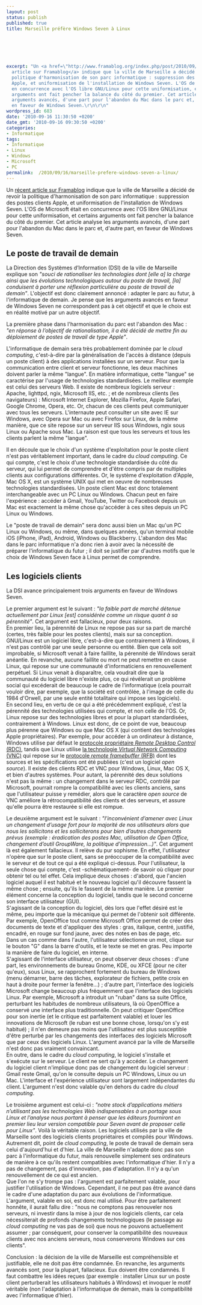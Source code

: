 ```yaml
---
layout: post
status: publish
published: true
title: Marseille préfère Windows Seven à Linux

  
  



excerpt: "Un <a href=\"http://www.framablog.org/index.php/post/2010/09/15/marseille-non-linux-oui-windows\">récent
  article sur Framablog</a> indique que la ville de Marseille a décidé de revoir la
  politique d'harmonisation de son parc informatique : suppression des postes clients
  Apple, et uniformisation de l'installation de Windows Seven. L'OS de Microsoft était
  en concurrence avec l'OS libre GNU/Linux pour cette uniformisation, et certains
  arguments ont fait pencher la balance du côté du premier. Cet article analyse les
  arguments avancés, d'une part pour l'abandon du Mac dans le parc et, d'autre part,
  en faveur de Windows Seven.\r\n\r\n"
wordpress_id: 683
date: '2010-09-16 11:30:50 +0200'
date_gmt: '2010-09-16 09:30:50 +0200'
categories:
- Informatique
tags:
- Informatique
- Linux
- Windows
- Microsoft
- PC
permalink:  /2010/09/16/marseille-prefere-windows-seven-a-linux/
---
```

<p>Un <a href="http://www.framablog.org/index.php/post/2010/09/15/marseille-non-linux-oui-windows">récent article sur Framablog</a> indique que la ville de Marseille a décidé de revoir la politique d'harmonisation de son parc informatique : suppression des postes clients Apple, et uniformisation de l'installation de Windows Seven. L'OS de Microsoft était en concurrence avec l'OS libre GNU/Linux pour cette uniformisation, et certains arguments ont fait pencher la balance du côté du premier. Cet article analyse les arguments avancés, d'une part pour l'abandon du Mac dans le parc et, d'autre part, en faveur de Windows Seven.</p>
<p><a id="more"></a><a id="more-683"></a></p>
<h2>Le poste de travail de demain</h2>
<p>La Direction des Systèmes d’Information (DSI) de la ville de Marseille explique son <i>"souci de rationaliser les technologies dont [elle a] la charge ainsi que les évolutions technologiques autour du poste de travail, [la] conduisent à porter une réflexion particulière au poste de travail de demain"</i>. L'objectif est donc clairement annoncé : adapter le parc au futur, à l'informatique de demain. Je pense que les arguments avancés en faveur de Windows Seven ne correspondent pas à cet objectif et que le choix est en réalité motivé par un autre objectif.</p>
<p>La première phase dans l'harmonisation du parc est l'abandon des Mac : <i>"en réponse à l’objectif de rationalisation, il a été décidé de mettre fin au déploiement de postes de travail de type Apple"</i>.</p>
<p>L'informatique de demain sera très probablement dominée par le <i>cloud computing</i>, c'est-à-dire par la généralisation de l'accès à distance (depuis un poste client) à des applications installées sur un serveur. Pour que la communication entre client et serveur fonctionne, les deux machines doivent parler la même "langue". En matière informatique, cette "langue" se caractérise par l'usage de technologies standardisées. Le meilleur exemple est celui des serveurs Web. Il existe de nombreux logiciels serveur : Apache, lighttpd, ngix, Microsoft IIS, etc. ; et de nombreux clients (les navigateurs) : Microsoft Internet Explorer, Mozilla Firefox, Apple Safari, Google Chrome, Opera, etc. Or, chacun de ces clients peut communiquer avec tous les serveurs. L'internaute peut consulter un site avec IE sur Windows, avec Opera sur Mac ou avec Firefox sur Linux, de la même manière, que ce site repose sur un serveur IIS sous Windows, ngix sous Linux ou Apache sous Mac. La raison est que tous les serveurs et tous les clients parlent la même "langue".</p>
<p>Il en découle que le choix d'un système d'exploitation pour le poste client n'est pas véritablement important, dans le cadre du <i>cloud computing</i>. Ce qui compte, c'est le choix d'une technologie standardisée du côté du serveur, qui lui permet de comprendre et d'être compris par de multiples clients aux configurations différentes. Or, le système d'exploitation d'Apple, Mac OS X, est un système UNIX qui met en oeuvre de nombreuses technologies standardisées. Un poste client Mac est donc totalement interchangeable avec un PC Linux ou Windows. Chacun peut en faire l'expérience : accéder à Gmail, YouTube, Twitter ou Facebook depuis un Mac est exactement la même chose qu'accéder à ces sites depuis un PC Linux ou Windows.</p>
<p>Le "poste de travail de demain" sera donc aussi bien un Mac qu'un PC Linux ou Windows, ou même, dans quelques années, qu'un terminal mobile iOS (iPhone, iPad), Android, Windows ou Blackberry. L'abandon des Mac dans le parc informatique n'a donc rien à avoir avec la nécessité de préparer l'informatique du futur ; il doit se justifier par d'autres motifs que le choix de Windows Seven face à Linux permet de comprendre.</p>
<h2>Les logiciels clients</h2>
<p>La DSI avance principalement trois arguments en faveur de Windows Seven.</p>
<p>Le premier argument est le suivant : <i>"la faible part de marché détenue actuellement par Linux [est] considérée comme un risque quant à sa pérennité"</i>. Cet argument est fallacieux, pour deux raisons.<br />
En premier lieu, la pérennité de Linux ne repose pas sur sa part de marché (certes, très faible pour les postes clients), mais sur sa conception. GNU/Linux est un logiciel libre, c'est-à-dire que contrairement à Windows, il n'est pas contrôlé par une seule personne ou entité. Bien que cela soit improbable, si Microsoft venait à faire faillite, la pérennité de Windows serait anéantie. En revanche, aucune faillite ou mort ne peut remettre en cause Linux, qui repose sur une communauté d'informaticiens en renouvellement perpétuel. Si Linux venait à disparaître, cela voudrait dire que la communauté du logiciel libre n'existe plus, ce qui révélerait un problème social qui excéderait de beaucoup le cadre de l'informatique (cela pourrait vouloir dire, par exemple, que la société est contrôlée, à l'image de celle du 1984 d'Orwell, par une seule entité totalitaire qui impose ses logiciels).<br />
En second lieu, en vertu de ce qui a été précédemment expliqué, c'est la pérennité des technologies utilisées qui compte, et non celle de l'OS. Or, Linux repose sur des technologies libres et pour la plupart standardisées, contrairement à Windows. Linux est donc, de ce point de vue, beaucoup plus pérenne que Windows ou que Mac OS X (qui contient des technologies Apple propriétaires). Par exemple, pour accéder à un ordinateur à distance, Windows utilise par défaut le <a href="http://en.wikipedia.org/wiki/Remote_Desktop_Protocol">protocole propriétaire <i>Remote Desktop Control</i> (RDC)</a>, tandis que Linux utilise <a href="http://en.wikipedia.org/wiki/VNC">la technologie <i>Virtual Network Computing</i> (VNC)</a> qui repose sur le <a href="http://en.wikipedia.org/wiki/RFB_protocol">protocole <i>remote framebuffer</i> (RFB)</a> dont les sources et les spécifications ont été publiées (c'est un logiciel <i>open source</i>). Il existe des clients RDC et VNC pour Windows, Linux, Mac OS X, et bien d'autres systèmes. Pour autant, la pérennité des deux solutions n'est pas la même : un changement dans le serveur RDC, contrôlé par Microsoft, pourrait rompre la compatibilité avec les clients anciens, sans que l'utilisateur puisse y remédier, alors que le caractère <i>open source</i> de VNC améliore la rétrocompatibilité des clients et des serveurs, et assure qu'elle pourra être restaurée si elle est rompue.</p>
<p>Le deuxième argument est le suivant : <i>"l’inconvénient d’amener avec Linux un changement d’usage fort pour la majorité de nos utilisateurs alors que nous les sollicitons et les solliciterons pour bien d’autres changements prévus (exemple : éradication des postes Mac, utilisation de Open Office, changement d’outil GroupWare, la politique d’impression…)"</i>. Cet argument là est également fallacieux. Il relève du pur sophisme. En effet, l'utilisateur n'opère que sur le poste client, sans se préoccuper de la compatibilité avec le serveur et de tout ce qui a été expliqué ci-dessus. Pour l'utilisateur, la seule chose qui compte, c'est -schématiquement- de savoir où cliquer pour obtenir tel ou tel effet. Cela implique deux choses : d'abord, que l'ancien logiciel auquel il est habitué et le nouveau logiciel qu'il découvre fassent la même chose ; ensuite, qu'ils le fassent de la même manière. Le premier élément concerne la conception du logiciel, tandis que le second concerne son interface utilisateur (GUI).<br />
S'agissant de la conception du logiciel, dès lors que l'effet désiré est le même, peu importe que la mécanique qui permet de l'obtenir soit différente. Par exemple, OpenOffice tout comme Microsoft Office permet de créer des documents de texte et d'appliquer des styles : gras, italique, centré, justifié, encadré, en rouge sur fond jaune, avec des notes en bas de page, etc. Dans un cas comme dans l'autre, l'utilisateur sélectionne un mot, clique sur le bouton "G" dans la barre d'outils, et le texte se met en gras. Peu importe la manière de faire du logiciel, en interne.<br />
S'agissant de l'interface utilisateur, on peut observer deux choses : d'une part, les environnements de bureau Gnome, KDE, ou XFCE (pour ne citer qu'eux), sous Linux, se rapprochent fortement du bureau de Windows (menu démarrer, barre des tâches, explorateur de fichiers, petite croix en haut à droite pour fermer la fenêtre...) ; d'autre part, l'interface des logiciels Microsoft change beaucoup plus fréquemment que l'interface des logiciels Linux. Par exemple, Microsoft a introduit un "ruban" dans sa suite Office, perturbant les habitudes de nombreux utilisateurs, là où OpenOffice a conservé une interface plus traditionnelle. On peut critiquer OpenOffice pour son inertie (et le critique est parfaitement valable) et louer les innovations de Microsoft (le ruban est une bonne chose, lorsqu'on s'y est habitué) ; il n'en demeure pas moins que l'utilisateur est plus susceptible d'être perturbé par les changements des interfaces des logiciels Microsoft que par ceux des logiciels Linux. L'argument avancé par la ville de Marseille n'est donc pas vraiment convaincant.<br />
En outre, dans le cadre du <i>cloud computing</i>, le logiciel s'installe et s'exécute sur le serveur. Le client ne sert qu'à y accéder. Le changement du logiciel client n'implique donc pas de changement du logiciel serveur : Gmail reste Gmail, qu'on le consulte depuis un PC Windows, Linux ou un Mac. L'interface et l'expérience utilisateur sont largement indépendantes du client. L'argument n'est donc valable qu'en dehors du cadre du <i>cloud computing</i>.</p>
<p>Le troisième argument est celui-ci : <i>"notre stock d’applications métiers n’utilisant pas les technologies Web indispensables à un portage sous Linux et l’analyse nous portant à penser que les éditeurs fourniront en premier lieu leur version compatible pour Seven avant de proposer celle pour Linux"</i>. Voilà la véritable raison. Les logiciels utilisés par la ville de Marseille sont des logiciels clients propriétaires et compilés pour Windows. Autrement dit, point de <i>cloud computing</i>, le poste de travail de demain sera celui d'aujourd'hui et d'hier. La ville de Marseille n'adapte donc pas son parc à l'informatique du futur, mais renouvelle simplement ses ordinateurs de manière à ce qu'ils restent compatibles avec l'informatique d'hier. Il n'y a pas de changement, pas d'innovation, pas d'adaptation. Il n'y a qu'un renouvellement de ce qui est ancien.<br />
Que l'on ne s'y trompe pas : l'argument est parfaitement valable, pour justifier l'utilisation de Windows. Cependant, il ne peut pas être avancé dans le cadre d'une adaptation du parc aux évolutions de l'informatique. L'argument, valable en soi, est donc mal utilisé. Pour être parfaitement honnête, il aurait fallu dire : "nous ne comptons pas renouveler nos serveurs, ni investir dans la mise à jour de nos logiciels clients, car cela nécessiterait de profonds changements technologiques (le passage au <i>cloud computing</i> ne vas pas de soi) que nous ne pouvons actuellement assumer ; par conséquent, pour conserver la compatibilité des nouveaux clients avec nos anciens serveurs, nous conserverons Windows sur ces clients".</p>
<p>Conclusion : la décision de la ville de Marseille est compréhensible et justifiable, elle ne doit pas être condamnée. En revanche, les arguments avancés sont, pour la plupart, fallacieux. Eux doivent être condamnés. Il faut combattre les idées reçues (par exemple : installer Linux sur un poste client perturberait les utilisateurs habitués à Windows) et invoquer le motif véritable (non l'adaptation à l'informatique de demain, mais la compatibilité avec l'informatique d'hier).</p>
